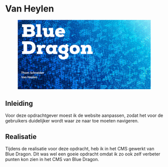 # Van Heylen

<figure><img src="../.gitbook/assets/vakHeylen.png" alt=""><figcaption></figcaption></figure>

## Inleiding

Voor deze opdrachtgever moest ik de website aanpassen, zodat het voor de gebruikers duidelijker wordt waar ze naar toe moeten navigeren.

## Realisatie

Tijdens de realisatie voor deze opdracht, heb ik in het CMS gewerkt van Blue Dragon. Dit was wel een goeie opdracht omdat ik zo ook zelf verbeter punten kon zien in het CMS van Blue Dragon.&#x20;

